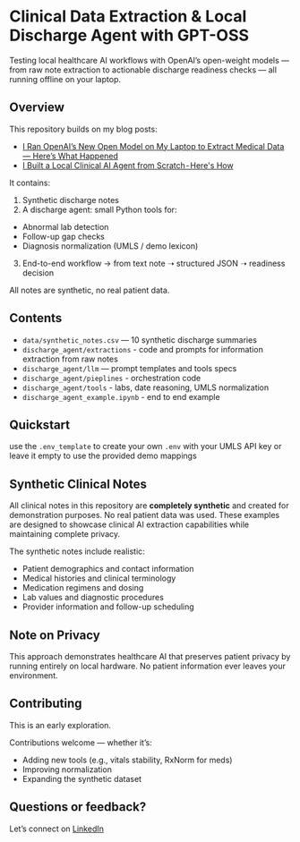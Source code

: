 # Clinical Data Extraction & Local Discharge Agent with GPT-OSS

Testing local healthcare AI workflows with OpenAI’s open-weight models — from raw note extraction to actionable discharge readiness checks — all running offline on your laptop.

## Overview

This repository builds on my blog posts:
-  [I Ran OpenAI’s New Open Model on My Laptop to Extract Medical Data — Here’s What Happened](https://medium.com/towards-artificial-intelligence/i-ran-openais-new-open-model-on-my-laptop-to-extract-medical-data-here-s-what-happened-aeb6acddfede)
-  [I Built a Local Clinical AI Agent from Scratch - Here's How](https://medium.com/towards-artificial-intelligence/i-built-a-local-clinical-ai-agent-from-scratch-heres-how-90783c59afdc)

It contains:

1. Synthetic discharge notes
2. A discharge agent: small Python tools for:
  - Abnormal lab detection
  - Follow-up gap checks
  - Diagnosis normalization (UMLS / demo lexicon)
3. End-to-end workflow → from text note ➝ structured JSON ➝ readiness decision

All notes are synthetic, no real patient data.

## Contents

- `data/synthetic_notes.csv` — 10 synthetic discharge summaries
- `discharge_agent/extractions` - code and prompts for information extraction from raw notes
- `discharge_agent/llm` — prompt templates and tools specs
- `discharge_agent/pieplines` - orchestration code
- `discharge_agent/tools` - labs, date reasoning, UMLS normalization
- `discharge_agent_example.ipynb` - end to end example

## Quickstart
use the `.env_template` to create your own `.env` with your UMLS API key or leave it empty to use the provided demo mappings

## Synthetic Clinical Notes

All clinical notes in this repository are **completely synthetic** and created for demonstration purposes. No real patient data was used. These examples are designed to showcase clinical AI extraction capabilities while maintaining complete privacy.

The synthetic notes include realistic:
- Patient demographics and contact information
- Medical histories and clinical terminology
- Medication regimens and dosing
- Lab values and diagnostic procedures
- Provider information and follow-up scheduling

## Note on Privacy

This approach demonstrates healthcare AI that preserves patient privacy by running entirely on local hardware. No patient information ever leaves your environment.

## Contributing

This is an early exploration. 

Contributions welcome — whether it’s:

- Adding new tools (e.g., vitals stability, RxNorm for meds)
- Improving normalization
- Expanding the synthetic dataset

## Questions or feedback?

Let’s connect on [LinkedIn](https://www.linkedin.com/in/marie-humbert-droz/)
